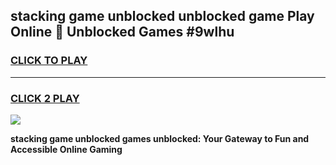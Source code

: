 
## stacking game unblocked unblocked game Play Online 👋 Unblocked Games #9wlhu
<h3>
<a href="https://premium.freeplayer.one?title=stacking_game_unblocked&ref=21F">CLICK TO PLAY</a></h3>
<hr>

<h3>
<a href="https://premium.freeplayer.one?title=stacking_game_unblocked&ref=21F">CLICK 2 PLAY</a>
  
</h3>

<a href="https://premium.freeplayer.one?title=stacking_game_unblocked&ref=21F/"><img src="https://clearcache.store/games.png"></a>


**stacking game unblocked games unblocked: Your Gateway to Fun and Accessible Online Gaming**
